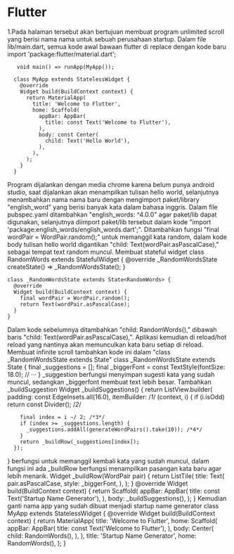 # Flutter

1.Pada halaman tersebut akan bertujuan membuat program unlimited scroll yang berisi nama nama untuk sebuah perusahaan startup. Dalam file lib/main.dart, semua kode awal bawaan       flutter di replace dengan kode baru
     import 'package:flutter/material.dart';

       void main() => runApp(MyApp());

      class MyApp extends StatelessWidget {
        @override
        Widget build(BuildContext context) {
          return MaterialApp(
            title: 'Welcome to Flutter',
            home: Scaffold(
              appBar: AppBar(
                title: const Text('Welcome to Flutter'),
              ),
              body: const Center(
                child: Text('Hello World'),
              ),
            ),
          );
        }
      }
   Program dijalankan dengan media chrome karena belum punya android studio, saat dijalankan akan menampilkan tulisan hello world, selanjutnya menambahkan nama nama baru dengan    mengimport paket/library "english_word" yang berisi banyak kata dalam bahasa inggris. Dalam file pubspec.yaml ditambahkan "english_words: ^4.0.0" agar paket/lib dapat            digunakan, selanjutnya diimport paket/lib tersebut dalam kode "import 'package:english_words/english_words.dart';". Ditambahkan fungsi "final wordPair = WordPair.random();"       untuk memanggil kata random, dalam kode body tulisan hello world digantikan "child: Text(wordPair.asPascalCase)," sebagai tempat text random muncul. Membuat stateful widget 
    class RandomWords extends StatefulWidget {
      @override
      _RandomWordsState createState() => _RandomWordsState();
    }

    class _RandomWordsState extends State<RandomWords> {
      @override
      Widget build(BuildContext context) {
        final wordPair = WordPair.random();
        return Text(wordPair.asPascalCase);
      }
    }
   Dalam kode sebelumnya ditambahkan "child: RandomWords()," dibawah baris "child: Text(wordPair.asPascalCase),". Aplikasi kemudian di reload/hot reload yang nantinya akan          memunculkan kata baru setiap di reload. Membuat infinite scroll tambahkan kode ini dalam "class _RandomWordsState extends State<RandomWords>"
  class _RandomWordsState extends State<RandomWords> {
    final _suggestions = <WordPair>[];
    final _biggerFont = const TextStyle(fontSize: 18.0);
    // ···
  }
  _suggestion berfungsi menyimpan sugesti kata yang sudah muncul, sedangkan _biggerfont membuat text lebih besar. Tambahkan _buildSuggestion
  Widget _buildSuggestions() {
  return ListView.builder(
      padding: const EdgeInsets.all(16.0),
      itemBuilder: /*1*/ (context, i) {
        if (i.isOdd) return const Divider(); /*2*/

        final index = i ~/ 2; /*3*/
        if (index >= _suggestions.length) {
          _suggestions.addAll(generateWordPairs().take(10)); /*4*/
        }
        return _buildRow(_suggestions[index]);
      });
}
  berfungsi untuk memanggil kembali kata yang sudah muncul, dalam fungsi ini ada _buildRow berfungsi menampilkan pasangan kata baru agar lebih menarik.
    Widget _buildRow(WordPair pair) {
    return ListTile(
      title: Text(
        pair.asPascalCase,
        style: _biggerFont,
      ),
    );
  }
    @override
  Widget build(BuildContext context) {
    return Scaffold(
      appBar: AppBar(
        title: const Text('Startup Name Generator'),
      ),
      body: _buildSuggestions(),
    );
  }
  Kemudian ganti nama app yang sudah dibuat menjadi startup name generator 
  class MyApp extends StatelessWidget {
	    @override
    Widget build(BuildContext context) {
	      return MaterialApp(
       title: 'Welcome to Flutter',
       home: Scaffold(
         appBar: AppBar(
           title: const Text('Welcome to Flutter'),
         ),
         body: Center(
           child: RandomWords(),
         ),
       ),
       title: 'Startup Name Generator',
       home: RandomWords(),
	      );
	    }
